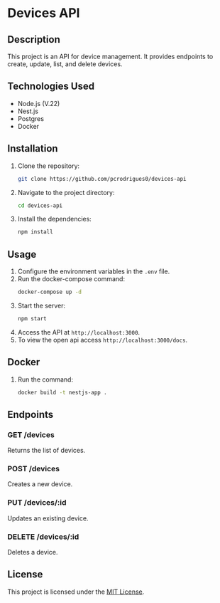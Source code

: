 # Devices API

## Description
This project is an API for device management. It provides endpoints to create, update, list, and delete devices.

## Technologies Used
- Node.js (V.22)
- Nest.js
- Postgres
- Docker

## Installation
1. Clone the repository:
    ```bash
    git clone https://github.com/pcrodrigues0/devices-api
    ```
2. Navigate to the project directory:
    ```bash
    cd devices-api
    ```
3. Install the dependencies:
    ```bash
    npm install
    ```

## Usage
1. Configure the environment variables in the `.env` file.
2. Run the docker-compose command:
    ```bash
    docker-compose up -d
    ```
3. Start the server:
    ```bash
    npm start
    ```
4. Access the API at `http://localhost:3000`.
5. To view the open api access `http://localhost:3000/docs`.

## Docker
1. Run the command: 
    ```bash
    docker build -t nestjs-app .
    ```

## Endpoints
### GET /devices
Returns the list of devices.

### POST /devices
Creates a new device.

### PUT /devices/:id
Updates an existing device.

### DELETE /devices/:id
Deletes a device.


## License
This project is licensed under the [MIT License](LICENSE).